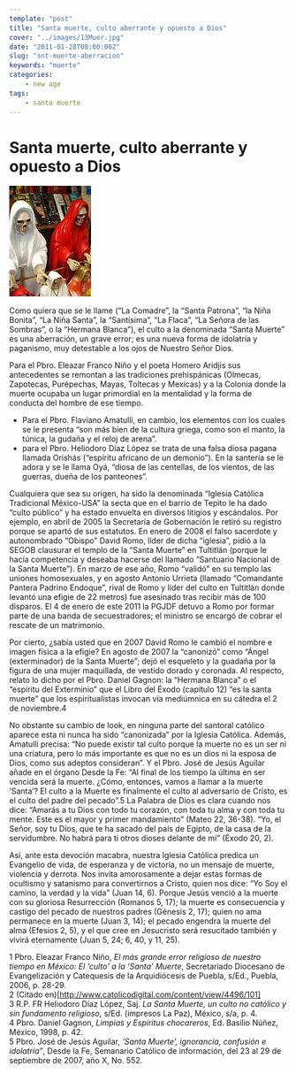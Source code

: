 ```yaml
---
template: "post"
title: "Santa muerte, culto aberrante y opuesto a Dios"
cover: "../images/13Muer.jpg"
date: "2011-01-28T08:00:00Z"
slug: "snt-muerte-aberracion"
keywords: "muerte"
categories: 
    - new age
tags:
    - santa muerte
---
```



# Santa muerte, culto aberrante y opuesto a Dios
![muerte](../images/13Muer.jpg)

Como quiera que se le llame (“La Comadre”, la “Santa Patrona”, “la Niña Bonita”, “La Niña Santa”, la “Santísima”, “La Flaca”, “La Señora de las Sombras”, o la “Hermana Blanca”), el culto a la denominada “Santa Muerte” es una aberración, un grave error; es una nueva forma de idolatría y paganismo, muy detestable a los ojos de Nuestro Señor Dios.

Para el Pbro. Eleazar Franco Niño y el poeta Homero Aridjis sus antecedentes se remontan a las tradiciones prehispánicas (Olmecas, Zapotecas, Purépechas, Mayas, Toltecas y Mexicas) y a la Colonia donde la muerte ocupaba un lugar primordial en la mentalidad y la forma de conducta del hombre de ese tiempo.
- Para el Pbro. Flaviano Amatulli, en cambio, los elementos con los cuales se le presenta “son más bien de la cultura griega, como son el manto, la túnica, la gudaña y el reloj de arena”.
- para el Pbro. Heliodoro Díaz López se trata de una falsa diosa pagana llamada Orishás (“espíritu africano de un demonio”). En la santería se le adora y se le llama Oyá, “diosa de las centellas, de los vientos, de las guerras, dueña de los panteones”.

Cualquiera que sea su origen, ha sido la denominada “Iglesia Católica Tradicional México-USA” la secta que en el barrio de Tepito le ha dado “culto público” y ha estado envuelta en diversos litigios y escándalos. Por ejemplo, en abril de 2005 la Secretaría de Gobernación le retiró su registro porque se apartó de sus estatutos. En enero de 2008 el falso sacerdote y autonombrado “Obispo” David Romo, líder de dicha “iglesia”, pidió a la SEGOB clausurar el templo de la “Santa Muerte” en Tultitlán (porque le hacía competencia y deseaba hacerse del llamado “Santuario Nacional de la Santa Muerte”). En marzo de ese año, Romo “validó” en su templo las uniones homosexuales, y en agosto Antonio Urrieta (llamado “Comandante Pantera Padrino Endoque”, rival de Romo y líder del culto en Tultitlán donde levantó una efigie de 22 metros) fue asesinado tras recibir más de 100 disparos. El 4 de enero de este 2011 la PGJDF detuvo a Romo por formar parte de una banda de secuestradores; el ministro se encargó de cobrar el rescate de un matrimonio.

Por cierto, ¿sabía usted que en 2007 David Romo le cambió el nombre e imagen física a la efigie? En agosto de 2007 la “canonizó” como “Ángel (exterminador) de la Santa Muerte”; dejó el esqueleto y la guadaña por la figura de una mujer maquillada, de vestido dorado y coronada. Al respecto, relato lo dicho por el Pbro. Daniel Gagnon: la “Hermana Blanca” o el “espíritu del Exterminio” que el Libro del Éxodo (capítulo 12) “es la santa muerte” que los espiritualistas invocan vía mediúmnica en su cátedra el 2 de noviembre.4

No obstante su cambio de look, en ninguna parte del santoral católico aparece esta ni nunca ha sido “canonizada” por la Iglesia Católica. Además, Amatulli precisa: “No puede existir tal culto porque la muerte no es un ser ni una criatura, pero lo más importante es que no es un dios ni la esposa de Dios, como sus adeptos consideran”. Y el Pbro. José de Jesús Aguilar añade en el órgano Desde la Fe: “Al final de los tiempo la última en ser vencida será la muerte. ¿Cómo, entonces, vamos a llamar a la muerte ‘Santa’? El culto a la Muerte es finalmente el culto al adversario de Cristo, es el culto del padre del pecado”.5 La Palabra de Dios es clara cuando nos dice: “Amarás a tu Dios con todo tu corazón, con toda tu alma y con toda tu mente. Este es el mayor y primer mandamiento” (Mateo 22, 36-38). “Yo, el Señor, soy tu Dios, que te ha sacado del país de Egipto, de la casa de la servidumbre. No habrá para ti otros dioses delante de mí” (Éxodo 20, 2).

Así, ante esta devoción macabra, nuestra Iglesia Católica predica un Evangelio de vida, de esperanza y de victoria, no un mensaje de muerte, violencia y derrota. Nos invita amorosamente a dejar estas formas de ocultismo y satanismo para convertirnos a Cristo, quien nos dice: “Yo Soy el camino, la verdad y la vida” (Juan 14, 6). Porque Jesús venció a la muerte con su gloriosa Resurrección (Romanos 5, 17); la muerte es consecuencia y castigo del pecado de nuestros padres (Génesis 2, 17); quien no ama permanece en la muerte (Juan 3, 14); el pecado engendra la muerte del alma (Efesios 2, 5), y el que cree en Jesucristo será resucitado también y vivirá eternamente (Juan 5, 24; 6, 40, y 11, 25).


1 Pbro. Eleazar Franco Niño, *El más grande error religioso de nuestro tiempo en México: El ‘culto’ a la ‘Santa’ Muerte*, Secretariado Diocesano de Evangelización y Catequesis de la Arquidiócesis de Puebla, s/Ed., Puebla, 2006, p. 28-29.  
2 (Citado en)[http://www.catolicodigital.com/content/view/4496/101]  
3  R.P. FR Heliodoro Díaz López, Saj. *La Santa Muerte, un culto no católico y sin fundamento religioso*, s/Ed. (impresos La Paz), México, s/a, p. 4.  
4 Pbro. Daniel Gagnon, *Limpias y Espíritus chocareros*, Ed. Basilio Núñez, México, 1998, p. 42.  
5 Pbro. José de Jesús Aguilar, *‘Santa Muerte’, ignorancia, confusión e idolatría”*, Desde la Fe, Semanario Católico de información, del 23 al 29 de septiembre de 2007, año X, No. 552.  